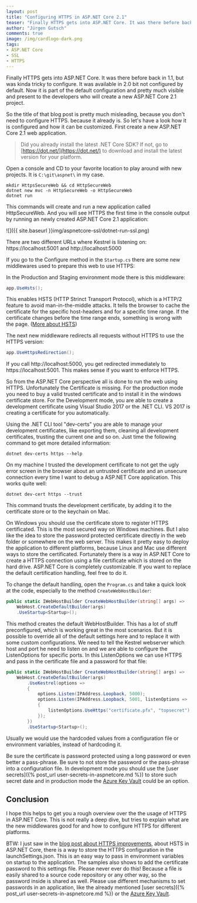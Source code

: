 ```yaml
---
layout: post
title: "Configuring HTTPS in ASP.NET Core 2.1"
teaser: "Finally HTTPS gets into ASP.NET Core. It was there before back in 1.1, but was kinda tricky to configure. It was available in 2.0 bit not configured by default. Now it is part of the default configuration and pretty much visible and present to the developers who will create a new ASP.NET Core 2.1 project."
author: "Jürgen Gutsch"
comments: true
image: /img/cardlogo-dark.png
tags: 
- ASP.NET Core
- SSL
- HTTPS
---
```


Finally HTTPS gets into ASP.NET Core. It was there before back in 1.1, but was kinda tricky to configure. It was available in 2.0 bit not configured by default. Now it is part of the default configuration and pretty much visible and present to the developers who will create a new ASP.NET Core 2.1 project.

So the title of that blog post is pretty much misleading, because you don't need to configure HTTPS. because it already is. So let's have a look how it is configured and how it can be customized. First create a new ASP.NET Core 2.1 web application.

> Did you already install the latest .NET Core SDK? If not, go to [https://dot.net/](https://dot.net/) to download and install the latest version for your platform.

Open a console and CD to your favorite location to play around with new projects. It is `C:\git\aspnet\` in my case. 

~~~ shell
mkdir HttpsSecureWeb && cd HttpSecureWeb
dotnet new mvc -n HttpSecureWeb -o HttpSecureWeb
dotnet run
~~~

This commands will create and run a new application called HttpSecureWeb. And you will see HTTPS the first time in the console output by running an newly created ASP.NET Core 2.1 application:

![]({{ site.baseurl }}img/aspnetcore-ssl/dotnet-run-ssl.png)

There are two different URLs where Kestrel is listening on: https://localhost:5001 and http://localhost:5000

If you go to the Configure method in the `Startup.cs` there are some new middlewares used to prepare this web to use HTTPS:

In the Production and Staging environment mode there is this middleware:

~~~ csharp
app.UseHsts();
~~~

This enables HSTS (HTTP Strinct Transport Protocol), which is a HTTP/2 feature to avoid man-in-the-middle attacks. It tells the browser to cache the certificate for the specific host-headers and for a specific time range. If the certificate changes before the time range ends, something is wrong with the page. ([More about HSTS](https://en.wikipedia.org/wiki/HTTP_Strict_Transport_Security))

The next new middleware redirects all requests without HTTPS to use the HTTPS version:

~~~ csharp
app.UseHttpsRedirection();
~~~

If you call http://localhost:5000, you get redirected immediately to https://localhost:5001. This makes sense if you want to enforce HTTPS.

So from the ASP.NET Core perspective all is done to run the web using HTTPS. Unfortunately the Certificate is missing. For the production mode you need to buy a valid trusted certificate and to install it in the windows certificate store. For the Development mode, you are able to create a development certificate using Visual Studio 2017 or the .NET CLI. VS 2017 is creating a certificate for you automatically. 

Using the .NET CLI tool "dev-certs" you are able to manage your development certificates, like exporting them, cleaning all development certificates, trusting the current one and so on. Just time the following command to get more detailed information:

~~~shell
dotnet dev-certs https --help
~~~

On my machine I trusted the development certificate to not get the ugly error screen in the browser about an untrusted certificate and an unsecure connection every time I want to debug a ASP.NET Core application. This works quite well:

~~~ shell
dotnet dev-cert https --trust
~~~

This command trusts the development certificate, by adding it to the certificate store or to the keychain on Mac. 

On Windows you should use the certificate store to register HTTPS certificated. This is the most secured way on Windows machines. But I also like the idea to store the password protected certificate directly in the web folder or somewhere on the web server. This makes it pretty easy to deploy the application to different platforms, because Linux and Mac use different ways to store the certificated. Fortunately there is a way in ASP.NET Core to create a HTTPS connection using a file certificate which is stored on the hard drive. ASP.NET Core is completely customizable. If you want to replace the default certification handling, feel free to do it.

To change the default handling, open the `Program.cs` and take a quick look at the code, especially to the method `CreateWebHostBuilder`:

```csharp
public static IWebHostBuilder CreateWebHostBuilder(string[] args) =>
    WebHost.CreateDefaultBuilder(args)
    .UseStartup<Startup>();
```
This method creates the default WebHostBuilder. This has a lot of stuff preconfigured, which is working great in the most scenarios. But it is possible to override all of the default settings here and to replace it with some custom configurations. We need to tell the Kestrel webserver which host and port he need to listen on and we are able to configure the ListenOptions for specific ports. In this ListenOptions we can use HTTPS and pass in the certificate file and a password for that file:

~~~csharp
public static IWebHostBuilder CreateWebHostBuilder(string[] args) =>
    WebHost.CreateDefaultBuilder(args)
        .UseKestrel(options =>
        {
            options.Listen(IPAddress.Loopback, 5000);
            options.Listen(IPAddress.Loopback, 5001, listenOptions =>
            {
                listenOptions.UseHttps("certificate.pfx", "topsecret");
            });
        })
        .UseStartup<Startup>();
~~~

Usually we would use the hardcoded values from a configuration file or environment variables, instead of hardcoding it. 

Be sure the certificate is password protected using a long password or even better a pass-phrase. Be sure to not store the password or the pass-phrase into a configuration file. In development mode you should use the [user secrets]({% post_url user-secrets-in-aspnetcore.md %}) to store such secret date and in production mode the [Azure Key Vault](https://docs.microsoft.com/de-de/azure/key-vault/) could be an option.

## Conclusion

I hope this helps to get you a rough overview over the the usage of HTTPS in ASP.NET Core. This is not really a deep dive, but tries to explain what are the new middlewares good for and how to configure HTTPS for different platforms.

BTW: I just saw in the [blog post about HTTPS improvements](https://blogs.msdn.microsoft.com/webdev/2018/02/27/asp-net-core-2-1-https-improvements), about HSTS in ASP.NET Core, there is a way to store the HTTPS configuration in the launchSettings.json. This is an easy way to pass in environment variables on startup to the application. The samples also shows to add the certificate password to this settings file. Please never ever do this! Because a file is easily shared to a source code repository or any other way, so the password inside is shared as well. Please use different mechanisms to set passwords in an application, like the already mentioned  [user secrets]({% post_url user-secrets-in-aspnetcore.md %}) or the  [Azure Key Vault](https://docs.microsoft.com/de-de/azure/key-vault/).

